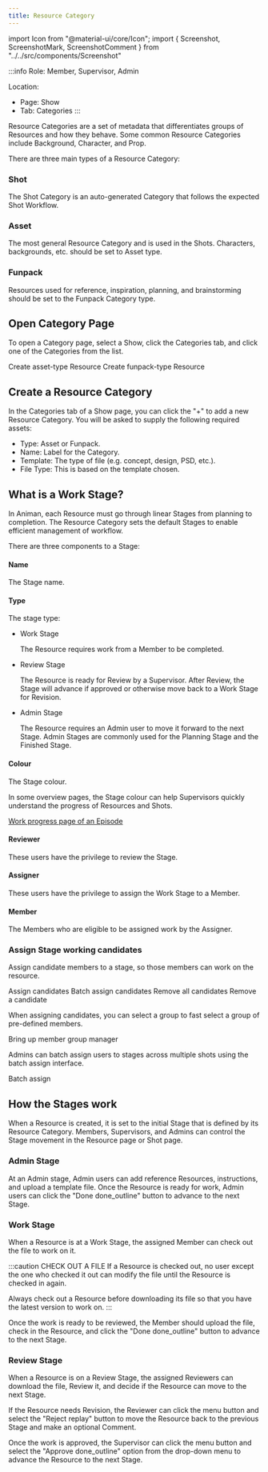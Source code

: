```yaml
---
title: Resource Category
---
```

import Icon from "@material-ui/core/Icon";
import { Screenshot, ScreenshotMark, ScreenshotComment } from "../../src/components/Screenshot"

:::info
Role: Member, Supervisor, Admin

Location: 
- Page: Show
- Tab: Categories
:::


Resource Categories are a set of metadata that differentiates groups of Resources and how they behave. Some common Resource Categories include Background, Character, and Prop.

There are three main types of a Resource Category:

### Shot

  The Shot Category is an auto-generated Category that follows the expected Shot Workflow.

### Asset

  The most general Resource Category and is used in the Shots. Characters, backgrounds, etc. should be set to Asset type.

### Funpack

  Resources used for reference, inspiration, planning, and brainstorming should be set to the Funpack Category type.



## Open Category Page
To open a Category page, select a Show, click the Categories tab, and click one of the Categories from the list.

<Screenshot image="/screenshot/resource_category_list.png">
  <ScreenshotMark x="96.3%" y="45%" width="5%" height="8%" textPosition="left">Create asset-type Resource</ScreenshotMark>
  <ScreenshotMark x="96.3%" y="82.2%" width="5%" height="8%" textPosition="left">Create funpack-type Resource</ScreenshotMark>
</Screenshot>

## Create a Resource Category
In the Categories tab of a Show page, you can click the "+" to add a new Resource Category. You will be asked to supply the following required assets:
- Type: Asset or Funpack.
- Name: Label for the Category.
- Template: The type of file (e.g. concept, design, PSD, etc.).
- File Type: This is based on the template chosen.


<Screenshot image="/screenshot/resource_category.png">
  
</Screenshot>


## What is a Work Stage?

In Animan, each Resource must go through linear Stages from planning to completion. The Resource Category sets the default Stages to enable efficient management of workflow.

There are three components to a Stage:

#### Name
The Stage name.

#### Type
The stage type:

- Work Stage
  
  The Resource requires work from a Member to be completed.

- Review Stage
  
  The Resource is ready for Review by a Supervisor. After Review, the Stage will advance if approved or otherwise move back to a Work Stage for Revision.

- Admin Stage

  The Resource requires an Admin user to move it forward to the next Stage. Admin Stages are commonly used for the Planning Stage and the Finished Stage.

#### Colour
The Stage colour.

In some overview pages, the Stage colour can help Supervisors quickly understand the progress of Resources and Shots.

<Screenshot image="/screenshot/episode_work_progress.png">
  <ScreenshotComment><a href="episode_progress">Work progress page of an Episode</a></ScreenshotComment>
</Screenshot>

#### Reviewer
These users have the privilege to review the Stage.

#### Assigner
These users have the privilege to assign the Work Stage to a Member.

#### Member
The Members who are eligible to be assigned work by the Assigner.

### Assign Stage working candidates

Assign candidate members to a stage, so those members can work on the resource.

<Screenshot image="/screenshot/resource_stage_manage_candidates.png">
  <ScreenshotMark x="71.5%" y="34%" width="4%" height="12%" textPosition="top-right">
  Assign candidates
  </ScreenshotMark>
  <ScreenshotMark x="90%" y="34%" width="4%" height="12%" textPosition="top-right">
  Batch assign candidates
  </ScreenshotMark>
  <ScreenshotMark x="67.4%" y="34%" width="4%" height="12%" textPosition="top-left">
  Remove all candidates
  </ScreenshotMark>
  <ScreenshotMark x="66.5%" y="68%" width="4%" height="12%" textPosition="right">
  Remove a candidate
  </ScreenshotMark>
</Screenshot>

When assigning candidates, you can select a group to fast select a group of pre-defined members.

<Screenshot image="/screenshot/resource_stage_assign_candidates.png">
  <ScreenshotMark x="38.8%" y="43.4%" width="6%" height="13%" textPosition="top-right">
  Bring up member group manager
  </ScreenshotMark>
</Screenshot>

Admins can batch assign users to stages across multiple shots using the batch assign interface.

<Screenshot image="/screenshot/resource_category_batch_assign">
  <ScreenshotMark x="95%" y="45%" width="6%" height="13%" textPosition="top-right">
  Batch assign
  </ScreenshotMark>
</Screenshot>

## How the Stages work

When a Resource is created, it is set to the initial Stage that is defined by its Resource Category. Members, Supervisors, and Admins can control the Stage movement in the Resource page or Shot page.

<Screenshot image="/screenshot/resource_stages_box.png">
</Screenshot>

### Admin Stage
At an Admin stage, Admin users can add reference Resources, instructions, and upload a template file. Once the Resource is ready for work, Admin users can click the "Done <Icon>done_outline</Icon>" button to advance to the next Stage.

### Work Stage
When a Resource is at a Work Stage, the assigned Member can check out the file to work on it.

:::caution CHECK OUT A FILE
If a Resource is checked out, no user except the one who checked it out can modify the file until the Resource is checked in again.

Always check out a Resource before downloading its file so that you have the latest version to work on.
:::

Once the work is ready to be reviewed, the Member should upload the file, check in the Resource, and click the "Done <Icon>done_outline</Icon>" button to advance to the next Stage.

### Review Stage
When a Resource is on a Review Stage, the assigned Reviewers can download the file, Review it, and decide if the Resource can move to the next Stage.

If the Resource needs Revision, the Reviewer can click the <Icon>menu</Icon> button and select the "Reject <Icon>replay</Icon>" button to move the Resource
back to the previous Stage and make an optional Comment.

Once the work is approved, the Supervisor can click the <Icon>menu</Icon> button and select the "Approve <Icon>done_outline</Icon>" option from the drop-down menu to advance the Resource to the next Stage.

<Screenshot image="/screenshot/resource_stages_box_actions.png">
</Screenshot>